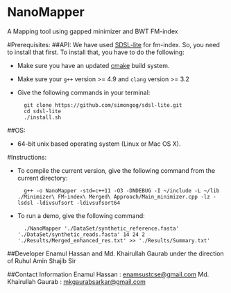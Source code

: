 # NanoMapper
A Mapping tool using gapped minimizer and BWT FM-index

#Prerequisites:
##API:
We have used [SDSL-lite](https://github.com/simongog/sdsl-lite) for fm-index. So, you need to install that first. To install that, you have to do the following:

- Make sure you have an updated [cmake](http://www.cmake.org/) build system.
- Make sure your `g++` version >= 4.9 and `clang` version >= 3.2
- Give the following commands in your terminal:
		
		git clone https://github.com/simongog/sdsl-lite.git
		cd sdsl-lite
		./install.sh
##OS:
- 64-bit unix based operating system (Linux or Mac OS X).

#Instructions:

- To compile the current version, give the following command from the current directory:
    
        g++ -o NanoMapper -std=c++11 -O3 -DNDEBUG -I ~/include -L ~/lib ./Minimizer\ FM-index\ Merged\ Approach/Main_minimizer.cpp -lz -lsdsl -ldivsufsort -ldivsufsort64

- To run a demo, give the following command:

	    ./NanoMapper './DataSet/synthetic_reference.fasta' './DataSet/synthetic_reads.fasta' 14 24 2 './Results/Merged_enhanced_res.txt' >> './Results/Summary.txt'

##Developer
Enamul Hassan and Md. Khairullah Gaurab under the direction of Ruhul Amin Shajib Sir

##Contact Information
Enamul Hassan : enamsustcse@gmail.com
Md. Khairullah Gaurab : mkgaurabsarkar@gmail.com

